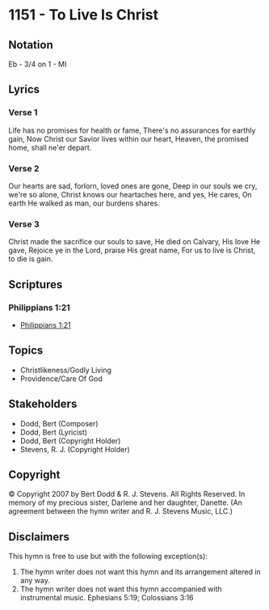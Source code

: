 # 1151 - To Live Is Christ

## Notation

Eb - 3/4 on 1 - MI

## Lyrics

### Verse 1

Life has no promises for health or fame, There's no assurances for earthly gain, Now Christ our Savior lives within our heart, Heaven, the promised home, shall ne'er depart.

### Verse 2

Our hearts are sad, forlorn, loved ones are gone, Deep in our souls we cry, we're so alone, Christ knows our heartaches here, and yes, He cares, On earth He walked as man, our burdens shares.

### Verse 3

Christ made the sacrifice our souls to save, He died on Calvary, His love He gave, Rejoice ye in the Lord, praise His great name, For us to live is Christ, to die is gain.


## Scriptures

### Philippians 1:21

- [Philippians 1:21](https://www.biblegateway.com/passage/?search=Philippians%201%3A21)


## Topics

- Christlikeness/Godly Living
- Providence/Care Of God

## Stakeholders

- Dodd, Bert (Composer)
- Dodd, Bert (Lyricist)
- Dodd, Bert (Copyright Holder)
- Stevens, R. J. (Copyright Holder)

## Copyright

© Copyright 2007 by Bert Dodd & R. J. Stevens. All Rights Reserved. In memory of my precious sister, Darlene and her daughter, Danette.
(An agreement between the hymn writer and R. J. Stevens Music, LLC.)

## Disclaimers

This hymn is free to use but with the following exception(s):
1. The hymn writer does not want this hymn and its arrangement altered in any way.
2. The hymn writer does not want this hymn accompanied with instrumental music.
Ephesians 5:19; Colossians 3:16

